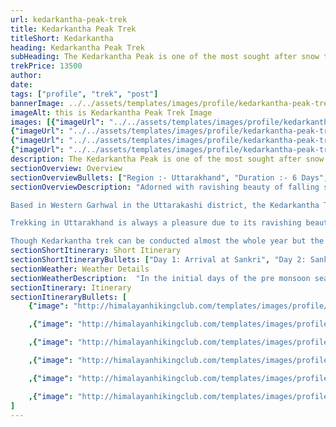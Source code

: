 ```yaml
--- 
url: kedarkantha-peak-trek
title: Kedarkantha Peak Trek
titleShort: Kedarkantha
heading: Kedarkantha Peak Trek
subHeading: The Kedarkantha Peak is one of the most sought after snow trekking destinations in India.
trekPrice: 13500
author: 
date: 
tags: ["profile", "trek", "post"]
bannerImage: ../../assets/templates/images/profile/kedarkantha-peak-trek/kedarkantha-peak-trek-profile-header.jpg
imageAlt: this is Kedarkantha Peak Trek Image
images: [{"imageUrl": "../../assets/templates/images/profile/kedarkantha-peak-trek/kedarkantha-peak-trek-1.jpg", "imageAlt": "Kedarkantha Image 1"}, {"imageUrl": "../../assets/templates/images/profile/kedarkantha-peak-trek/kedarkantha-peak-trek-2.jpg", "imageAlt": "Kedarkantha Image 2"},
{"imageUrl": "../../assets/templates/images/profile/kedarkantha-peak-trek/kedarkantha-peak-trek-3.jpg", "imageAlt": "Kedarkantha Image 3"},
{"imageUrl": "../../assets/templates/images/profile/kedarkantha-peak-trek/kedarkantha-peak-trek-4.jpg", "imageAlt": "Kedarkantha Image 4"},
{"imageUrl": "../../assets/templates/images/profile/kedarkantha-peak-trek/kedarkantha-peak-trek-5.jpg", "imageAlt": "Kedarkantha Image 5"}]
description: The Kedarkantha Peak is one of the most sought after snow trekking destinations in India. | Trek with HIMALAYAN HIKING CLUB
sectionOverview: Overview
sectionOverviewBullets: ["Region :- Uttarakhand", "Duration :- 6 Days", "Grade :- Easy To Moderate", "Max Altitude :- 12,500 Ft.", "Approx Trekking Km :- 33 Kms"]
sectionOverviewDescription: "Adorned with ravishing beauty of falling snow and fringed with pine trees, The Kedarkantha Peak is one of the most sought after snow trekking destinations in India. With falling winter snow it’s a mesmerizing pictorial view and what’s more attractive, is the view of the Mighty Himalayas from the trails right to the top. Nestled at a height of 3810 meters which is about 12,500 feet this is an ideal trekking trail which covers a consolidated distance of 20 kms. The distance is not much and the trekking trail is neither very difficult which enables even the first time trekkers to set on the adventure and enjoy the beauty of nature at its best. With charming and captivating sights of snow clapped Himalayas, the verdant greenery, lush landscapes, myriad collection of flora, frozen ponds, to the sights of mesmerizing peaks, this trek have all the delightful marvels that a trekker wish to experience and view in his journey. Not only for the adventure seekers and trekkers, to enjoy thrilling challenges, the Kedarkantha Trek is an ideal destination for the nature lovers to bask in the beauty of undisturbed nature and enjoy delightful and blissful moments with exhilarating experiences.

Based in Western Garhwal in the Uttarakashi district, the Kedarkantha Trek is known for being one of the easy treks of the country which can be attended by people who are in experienced trekkers and have no knowledge of prior trekking. However physical fitness is required where one should be able to jog at least for 4 kms in 30 minutes before committing for the trekking tour. As the altitude rises the air becomes thin and people needs to carry backpacks too, which can all be very difficult, without proper physical fitness. 

Trekking in Uttarakhand is always a pleasure due to its ravishing beauty and panoramic natural views that cannot be matched with any other destinations within the country. But among all the fascinating locations and thrilling trekking sites available it is the snow treks of Kedarkantha which inspires every trekker a lot. In fact it has a lot of reasons of being such a terrific trek which makes it so popular among the enthusiastic travelers. The very first reason is the availability of snow till the end of April making it one of the best winter trek destination of all. And what more one can view the lovely snows at a height of only 10,000 feet lying at the base of the pine trees. The next reason for its popularity is the lovely campsites, where every site is unique in its own way and does not match the beauty with any other campsites in the journey. Another beauty of this trekking trail is that it starts from dense pine forest where one can begin the trekking trail walking over the bed brown dried leaves creating a unique experience and a magnificent view that is absolutely unparallel. Last but not the least is the splendid jaw dropping breath taking view of the famous snow clapped mountain summits that comes into view as soon as one steps in Kedarkantha base and the view gets more stunning which each step towards the summit. In a whole the trekking tour promises refreshing and heart filled pleasure which makes the destination so attractive to millions of visitors throughout the year.

Though Kedarkantha trek can be conducted almost the whole year but the aspiring views that it provides in the winter months from December to April cannot be compared with summer times. The snow clapped trekking trails and the buckets of snow at the base of the pine trees are a fascinating beauty to savor and which remains only available during the winter days. In fact for the locals the winter months are a time for rejoice and they enjoy with a number of festivals during this time. However it is better to avoid the monsoon time for trekking in these trail."
sectionShortItinerary: Short Itinerary
sectionShortItineraryBullets: ["Day 1: Arrival at Sankri", "Day 2: Sankri to Juda-ka-Talab", "Day 3: Juda-ka-Talab to Kedarkantha Base", "Day 4: Kedarkantha base to Kedarkantha peak; descend to Hargaon camp", "Day 5: Hargaon camp to Sankri", "Day 6: Departure day (Sankri to Dehradun)", "<strong>Note:</strong> On Day 6, you’ll reach Dehradun between 6 pm and 7 pm. You can book your travel any time after 8 pm."]
sectionWeather: Weather Details
sectionWeatherDescription:  "In the initial days of the pre monsoon season (May-Jun) there will be snow along the latter part of the trail which generally melts by end June. Days are going to be sunny and warm (12-20 °C) while the night temperature at the highest campsite would be in the range of -2 to 6 °C. In the post monsoon season (Sep-Oct) there is hardly any snow at the start with possibility of snowfall towards the end of the season, which also melts very fast. The days are sunny with temperatures hovering around (10-16 °C) the evenings start getting cold with the onset of October and nights are comparatively colder (- 5 to 5 °C).<br>Please keep in mind that the above information is not exact and does not account for sudden changes. Whatever the temperatures and conditions rest assured we will be prepared to handle it with ease as we use equipment of very high specifications."
sectionItinerary: Itinerary
sectionItineraryBullets: [
    {"image": "http://himalayanhikingclub.com/templates/images/profile/kedarkantha-peak-trek/kedarkantha-peak-trek-day-1.jpg","imageAlt": "kedarkantha peak trek day 1", "heading": "Day 1: Arrival at Sankri", "description": "The exotic and fascinating Kedarkantha Trek commences from Dehradun city. The trekkers for the trip should reach Dehradun on the day before the trip commences or before 6am of the commencing date. The trekkers will be received warmly by the authorized personal from Dehradun at 6:30am for a onward journey to Sankri. Sankri is located at a distance of 220kms on the National Highway 123. It’s a long scenic drive on a Tata Sumo or a similar vehicle providing absolute comfort to the trekkers so that they can enjoy the beauty of the location. It is the scenic surroundings which increases the pleasure of reaching the destination and exhilarates the joy of the thrilling tour that remains yet to be experienced. The journey is a long one and takes about evening to reach the destination. In the midst one can enjoy the lunch break at the popular eateries having some local food and homemade spices. The last 22 kms to Sankri is all the more exciting since it travels through Govind National Park which is famous for its avid collection of flora typical of this region and not found in any other location of the country. The expected time to reach Sankri is 5 pm but since in some areas the roads are a little bumpy and rough, the time can be a little longer. However on reaching the destination one can check in to the prior booked hotel and our representative can help with the check in formalities. After freshening up, since the evening is free for leisure one can enjoy indoors and relax or can set out to explore the beautiful Sankri village where there are local shops and small market selling mostly daily goods and a collection of few dhabas. The BSNL network is quite erratic here so getting the phone lines can be a little difficult. However the scenic beauty of the setting sun on the Greater Himalayas from Sankri is a fabulous sight to savor. One can have dinner at the hotel premises or can enjoy dinner at the dhabas to taste some local flavors and experience the cuisine of the area. Overnight stay at the hotel."}

    ,{"image": "http://himalayanhikingclub.com/templates/images/profile/kedarkantha-peak-trek/kedarkantha-peak-trek-day-2.jpg","imageAlt": "kedarkantha peak trek day 2", "heading": "Day 2: Sankri to Juda-ka-Talab", "description": "Though the tour starts from Dehradun but the trekking trip commences from Sankri only. Having an early start after a healthy breakfast at the hotel it’s a journey straight towards Juda Ka Talab which is based at an altitude of 9100 feet. It’s a 4km trekking journey and the approximate time for reaching the same is around 5 hours. The journey begins by moving out of Sankri village through an extension called Sor. Once the village is crossed the road takes a wide curve and climbs sharply. Moving along the stream this is the road that moves towards the Kedarkantha. The initial climb would be climbing several bridges through dense forest trees and thick carpet of maple and pine leaves all brown in color. It’s an exquisite vision and a pictorial view that leaves all mesmerized. The trail is wide and one can hear the sounds of running streams all through but may not be in view till much further. On the way one can view remote villages where women and kids are found carrying bundles of wooden logs, wooden sticks and dry leaves to utilize them for household cooking and setting up night fire. While crunching the dried maple and oak leaves on the way up one can also view Himalayan Languars swinging from one branch of trees to another. Though they are somewhat a shy animal it’s difficult to have a gallant view of them as they move quickly from the vision’s range. Apart from this, boars, martens and hares can also be spotted in this region. The scenario however changes a lot in the summer months when the luscious meadows remain verdant green with hilly flowers of unique kind. Crossing few streams and continuing through the trail and rising sharp through dense oaks one can reach the beautiful pictorial spot of Jadu Ka Talab which can never be missed by any trekker due to its sharp contrasting and unique beauty. Jadu Ka talab is a too perfect a destination. The sharp contrast of a giant lake on the left and thick pine and oak forest on the right is a fascinating setting the lap of Mother Nature and an ideal campsite to spend a perfect evening. One can engage in activities like photography or nature walk to explore the area at the best. At the night time campfire can also be a good idea to share the light supper some warm drinks underneath the clear sky. The night sky however is a treat to the eyes with bright and shining stars creating a magnificent aura which is enjoyable for all trekkers. Overnight sleep is arranged in tents."}

    ,{"image": "http://himalayanhikingclub.com/templates/images/profile/kedarkantha-peak-trek/kedarkantha-peak-trek-day-3.jpg","imageAlt": "kedarkantha peak trek day 3", "heading": "Day 3: Juda-ka-Talab to Kedarkantha Base", "description": "The intoxicating journey continues day where the trekkers are destined to trek towards Kedarkantha base which lies at an altitude of 11, 250 feet. The distance from Jadu Ka Talab to this destination is about 4kms and in a moderate speed it takes about 2.5 hours to reach the place. After having the morning breakfast set out for the next journey where the trail is somewhat straight forward and quite visible. The track again begins through dense forests of pine and oak trees only and through steep ridge and much more dense areas. In this trail one will come across many shepherd huts in open meadows which are equally delightful to see. At an altitude of about 10,400 feet one can visualize traces of snow in and around the track only if it is the winter months trekking. With winding roads meandering through dry oak forests, stretched meadows and through lanes around shepherd huts the trail continues to Kedarkantha Base. In the midst one can take a long break to reenergize the body and get the enthralling view of natural extravaganza in the area. Just before reaching the Kedarkantha Base one can enjoy the fascinating views of arc shaped range of snow clapped mountains comprising of Bandarpoonch, Swargarohini, Kala Nag and Ranglana standing out proudly showcasing their beauty. After reaching the base, set up the tent in a preferred selected place which is open and one can enjoy a clear view of the night sky. However it is advisable to be based in close group rather than in much scattered way in the dark. The evening sky is equally beautiful with glowing stars and shining planets ornamenting the sun. As the night grows the sight becomes more charming with the Milky way stretching from one end to the other, the dense network of stars and glistening peak of the mountain all come together to provide an awe striking view that remains imprinted in mind. However in such a height it is possible to cold waves so proper woolens should be carried for protection. Overnight sleep at the tent."}

    ,{"image": "http://himalayanhikingclub.com/templates/images/profile/kedarkantha-peak-trek/kedarkantha-peak-trek-day-4.jpg","imageAlt": "kedarkantha peak trek day 4", "heading": "Day 4: Kedarkantha base to Kedarkantha peak; descend to Hargaon camp", "description": "The fourth day of the trek is destined to conquer the Kedarnath Peak. Today the trekkers need to hike an elevation from 11,250 feet to 12,500 feet. The schedule of the day includes hiking to Kedarkantha peak and then again descending back till Hargaon camp which is based at 8900 feet. The total journey comprises of 6kms altogether and takes about 7 hours of time in a moderate speed. Ideally it is a long day but the excitement of the journey and conquering the peak would be far greater and much more worthy in compared to the challenges that lay ahead for the visitors. The day begins early with a filling breakfast and enjoying the sunrise from the Kedarkantha meadows which is a simply amazing, pure and divine. One can bask in the first rays of the morning sun and gain as much energize possible for the day ahead. One can even visualize the beautiful peak from these meadows which elevates the excitement. The way to the top can be made through several trails but it is better to take the main trail as its keep rising at an even level. On this route, the trekkers need to again cover a few portions of oak forest but the journey through this trail is much easier and faster. Climbing through the forest till its end , one can find the Kedarkantha peak much closer. Towards the end of the trail and close to the top the trek becomes a little difficult and can be a little strenuous especially for the first time trekkers. However the view from the top and the amazing location is worth the effort. At the top of the peak there is a beautiful yet small temple dedicated to Lord Shiva and goddess Parvati. There is a small shrine of Lord Ganesh too. The arresting 360 view of the snow clad peaks of Uttarakhand is intoxicating and beyond words to be penned down. One can relax at the top for some time and enjoy the magical beauty of nature and then descend towards base camp by noon time. After reaching the camp take a break for lunch and refreshments. Once relaxed, set out for descending furthermore to Hargaon camp. This time again, it’s a journey back through dense oak forests, pine and maple trees, shepherd huts and frozen streams. Savoring the beauty of the location and enjoying the regular clearings, which is unique of Kedarkantha trip descend further to Horegaon campsite. On reaching the campsites set the tent and mark the end of another delightful day with dinner and overnight sleep at the tent. However for the enthusiasts travelers there’s option of setting up a campfire here and enjoying the night time ambience chatting and having good time with the journey friends together."}

    ,{"image": "http://himalayanhikingclub.com/templates/images/profile/kedarkantha-peak-trek/kedarkantha-peak-trek-day-5.jpg","imageAlt": "kedarkantha peak trek day 5", "heading": "Day 5: Hargaon camp to Sankri", "description": "Today the schedule is marked for descending further to Sankri which descending from 8900 feet to 6400 feet. The time for descending this approximately 6 kms long trail takes about 4 hours or more at a moderate speed. The first morning sun from Horegaon campsite is the nexus of thick wood pine forest is equally beautiful. After having the breakfast, pack the backpack to descend furthermore through a more clearly marked well paved pathway, laden with small stones. Meandering through rich dense pine forests one can view the sight of streams flowing by in a slow and steady way. One can fill in water here for the rest of the track. A little further down the trail comes to a ridge from where it gives a splendid view of Har ki Dun valley or the Valley of Gods in its blissful and harmonious view. One can explore the place more and enjoy photographing the lovely valley from the distance. One can also enjoy the sights of the lovely flora and fauna and take quick snaps of the same to retain the memories of the beautiful placed captured for future. Descending a furthermore through the dense forests one can see the first signs of habitation and by evening one can reach Sankri. The last 2500 feet is filled with dense pine forests. On reaching the base, get back to the hotel and freshen up and get settled for the day. If the enthusiasm stays, one can again get out exploring the village to collect some local items to keep as a souvenir of the location. Though not many products are available here but one can always have small hand made goods, wooden toys and wooden home décor items for friends and families. Get to know the locals and know more about their lifestyle here. Life moves at a slow pace in Sankri which is home for about 120 families. Potatoes, rice and apples are the main ingredients here and people leave in wooden houses to protect from colder weather. The belief in religion is quite strong here and regular melas or fairs are organized here with entertainment being done with folk songs and native dance. Dinner can be tasted at the dhabas based here serving local food or one can enjoy delicious North Indian and Western cuisine at the hotel premises. Overnight stay at the hotel."}

    ,{"image": "http://himalayanhikingclub.com/templates/images/profile/kedarkantha-peak-trek/kedarkantha-peak-trek-day-6.jpg","imageAlt": "kedarkantha peak trek day 6", "heading": "Day 6: Departure day (Sankri to Dehradun)", "description": "The last day of the trip is the departure day where the trekkers need to travel back to Dehradun. Tata Sumo or a similar make car will be provided for a travel back of 220 kms to the city. Start the day early by enjoying the morning sun once again from Sankri and then enjoy a healthy and relishing breakfast at the hotel. Pack the bags and take all the belongings and check out of the hotel by 8 am approximately so that the journey to Dehradun can be started early. The distance takes about 10 hours to reach excluding the break times so the earlier one starts its always the better. The return will again be through NH123, though there are other routes available too through Mori Sankari Road or through NH72. However it’s better to take the initial NH123 route only as it is the shortest and have much less traffic. Scenic ambience and lovely surroundings mark the roads back to Dehradun city. Cherish the picturesque beauty of the location, the avid beauty of nature, the stretched landscapes, the verdant meadows and splendid ambience that pleases the heart in every way. The best part of the trip, is that the trip is well balanced and smartly packaged so that travellers get ample rest and relaxation and enjoy the beauty at every stop without hurrying at any place. It is a trip well designed to take care of the comfort and facilities of the travellers. The trip back to Dehradun reaches around 7 o clock evening time. The vacationers can be off boarded either at the railway station or at the airport as per their requirement. From here they can plan the next journey by booking a travel well after 8 pm. For all those who wish to stay in Dehradun and enjoy the place for a day or more can book a hotel in the city and spend some more lovely days in midst the beautiful Himalayas."}
]
---
```

